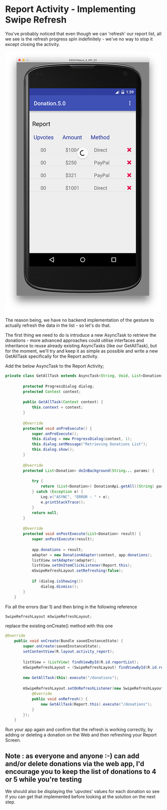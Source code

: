 # Report Activity - Implementing Swipe Refresh

You've probably noticed that even though we can 'refresh' our report list, all we see is the refresh progress spin indefinitely - we've no way to stop it except closing the activity.

![](../img/lab6s701.png)

The reason being, we have no backend implementation of the gesture to actually refresh the data in the list - so let's do that.

The first thing we need to do is introduce a new AsyncTask to retrieve the donations - more advanced approaches could utilise interfaces and inheritance to reuse already existing AsyncTasks (like our GetAllTask), but for the moment, we'll try and keep it as simple as possible and write a new GetAllTask specifically for the Report activity.

Add the below AsyncTask to the Report Activity;

~~~java
private class GetAllTask extends AsyncTask<String, Void, List<Donation>> {

        protected ProgressDialog dialog;
        protected Context context;

        public GetAllTask(Context context) {
            this.context = context;
        }

        @Override
        protected void onPreExecute() {
            super.onPreExecute();
            this.dialog = new ProgressDialog(context, 1);
            this.dialog.setMessage("Retrieving Donations List");
            this.dialog.show();
        }

        @Override
        protected List<Donation> doInBackground(String... params) {

            try {
                return (List<Donation>) DonationApi.getAll((String) params[0]);
            } catch (Exception e) {
                Log.v("ASYNC", "ERROR : " + e);
                e.printStackTrace();
            }
            return null;
        }

        @Override
        protected void onPostExecute(List<Donation> result) {
            super.onPostExecute(result);

            app.donations = result;
            adapter = new DonationAdapter(context, app.donations);
            listView.setAdapter(adapter);
            listView.setOnItemClickListener(Report.this);
            mSwipeRefreshLayout.setRefreshing(false);

            if (dialog.isShowing())
                dialog.dismiss();
        }
    }
~~~

Fix all the errors (bar 1) and then bring in the following reference

~~~java
SwipeRefreshLayout mSwipeRefreshLayout;
~~~

replace the existing onCreate() method with this one

~~~java
@Override
    public void onCreate(Bundle savedInstanceState) {
        super.onCreate(savedInstanceState);
        setContentView(R.layout.activity_report);

        listView = (ListView) findViewById(R.id.reportList);
        mSwipeRefreshLayout = (SwipeRefreshLayout) findViewById(R.id.report_swipe_refresh_layout);

        new GetAllTask(this).execute("/donations");

        mSwipeRefreshLayout.setOnRefreshListener(new SwipeRefreshLayout.OnRefreshListener() {
            @Override
            public void onRefresh() {
                new GetAllTask(Report.this).execute("/donations");
            }
        });
    }
~~~

Run your app again and confirm that the refresh is working correctly, by adding or deleting a donation on the Web and then refreshing your Report Screen.


## <b>Note : as everyone and anyone :-) can add and/or delete donations via the web app, I'd encourage you to keep the list of donations to 4 or 5 while you're testing</b>

We should also be displaying the 'upvotes' values for each donation so see if you can get that implemented before looking at the solution on the next step.